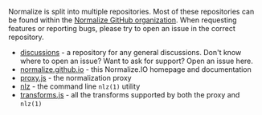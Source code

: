 
Normalize is split into multiple repositories.
Most of these repositories can be found within the [Normalize GitHub organization](https://github.com/normalize).
When requesting features or reporting bugs,
please try to open an issue in the correct repository.

- [discussions](https://github.com/normalize/discussions) - a repository for any general discussions.
  Don't know where to open an issue?
  Want to ask for support?
  Open an issue here.
- [normalize.github.io](https://github.com/normalize/normalize.github.io) - this Normalize.IO homepage and documentation
- [proxy.js](https://github.com/normalize/proxy.js) - the normalization proxy
- [nlz](https://github.com/normalize/nlz) - the command line `nlz(1)` utility
- [transforms.js](https://github.com/normalize/transforms.js) - all the transforms supported by both the proxy and `nlz(1)`
